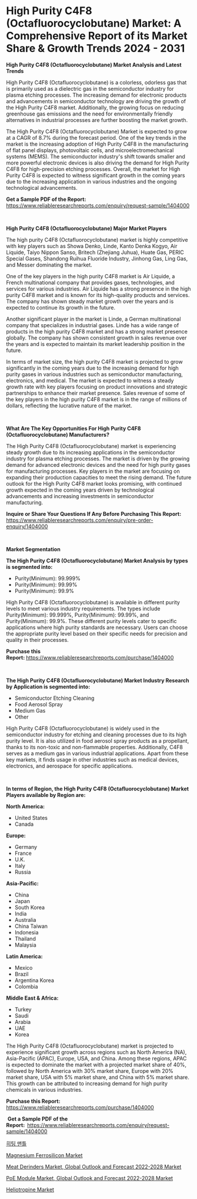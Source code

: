 <p><h1>High Purity C4F8 (Octafluorocyclobutane) Market: A Comprehensive Report of its Market Share & Growth Trends 2024 - 2031</h1></p><p><strong>High Purity C4F8 (Octafluorocyclobutane) Market Analysis and Latest Trends</strong></p>
<p><p>High Purity C4F8 (Octafluorocyclobutane) is a colorless, odorless gas that is primarily used as a dielectric gas in the semiconductor industry for plasma etching processes. The increasing demand for electronic products and advancements in semiconductor technology are driving the growth of the High Purity C4F8 market. Additionally, the growing focus on reducing greenhouse gas emissions and the need for environmentally friendly alternatives in industrial processes are further boosting the market growth.</p><p>The High Purity C4F8 (Octafluorocyclobutane) Market is expected to grow at a CAGR of 8.7% during the forecast period. One of the key trends in the market is the increasing adoption of High Purity C4F8 in the manufacturing of flat panel displays, photovoltaic cells, and microelectromechanical systems (MEMS). The semiconductor industry's shift towards smaller and more powerful electronic devices is also driving the demand for High Purity C4F8 for high-precision etching processes. Overall, the market for High Purity C4F8 is expected to witness significant growth in the coming years due to the increasing application in various industries and the ongoing technological advancements.</p></p>
<p><strong>Get a Sample PDF of the Report:&nbsp;</strong> <a href="https://www.reliableresearchreports.com/enquiry/request-sample/1404000">https://www.reliableresearchreports.com/enquiry/request-sample/1404000</a></p>
<p>&nbsp;</p>
<p><strong>High Purity C4F8 (Octafluorocyclobutane) Major Market Players</strong></p>
<p><p>The high purity C4F8 (Octafluorocyclobutane) market is highly competitive with key players such as Showa Denko, Linde, Kanto Denka Kogyo, Air Liquide, Taiyo Nippon Sanso, Britech (Zhejiang Juhua), Huate Gas, PERIC Special Gases, Shandong Ruihua Fluoride Industry, Jinhong Gas, Ling Gas, and Messer dominating the market. </p><p>One of the key players in the high purity C4F8 market is Air Liquide, a French multinational company that provides gases, technologies, and services for various industries. Air Liquide has a strong presence in the high purity C4F8 market and is known for its high-quality products and services. The company has shown steady market growth over the years and is expected to continue its growth in the future. </p><p>Another significant player in the market is Linde, a German multinational company that specializes in industrial gases. Linde has a wide range of products in the high purity C4F8 market and has a strong market presence globally. The company has shown consistent growth in sales revenue over the years and is expected to maintain its market leadership position in the future.</p><p>In terms of market size, the high purity C4F8 market is projected to grow significantly in the coming years due to the increasing demand for high purity gases in various industries such as semiconductor manufacturing, electronics, and medical. The market is expected to witness a steady growth rate with key players focusing on product innovations and strategic partnerships to enhance their market presence. Sales revenue of some of the key players in the high purity C4F8 market is in the range of millions of dollars, reflecting the lucrative nature of the market.</p></p>
<p>&nbsp;</p>
<p><strong>What Are The Key Opportunities For High Purity C4F8 (Octafluorocyclobutane) Manufacturers?</strong></p>
<p><p>The High Purity C4F8 (Octafluorocyclobutane) market is experiencing steady growth due to its increasing applications in the semiconductor industry for plasma etching processes. The market is driven by the growing demand for advanced electronic devices and the need for high purity gases for manufacturing processes. Key players in the market are focusing on expanding their production capacities to meet the rising demand. The future outlook for the High Purity C4F8 market looks promising, with continued growth expected in the coming years driven by technological advancements and increasing investments in semiconductor manufacturing.</p></p>
<p><strong>Inquire or Share Your Questions If Any Before Purchasing This Report:</strong> <a href="https://www.reliableresearchreports.com/enquiry/pre-order-enquiry/1404000">https://www.reliableresearchreports.com/enquiry/pre-order-enquiry/1404000</a></p>
<p>&nbsp;</p>
<p><strong>Market Segmentation</strong></p>
<p><strong>The High Purity C4F8 (Octafluorocyclobutane) Market Analysis by types is segmented into:</strong></p>
<p><ul><li>Purity(Minimum): 99.999%</li><li>Purity(Minimum): 99.99%</li><li>Purity(Minimum): 99.9%</li></ul></p>
<p><p>High Purity C4F8 (Octafluorocyclobutane) is available in different purity levels to meet various industry requirements. The types include Purity(Minimum): 99.999%, Purity(Minimum): 99.99%, and Purity(Minimum): 99.9%. These different purity levels cater to specific applications where high purity standards are necessary. Users can choose the appropriate purity level based on their specific needs for precision and quality in their processes.</p></p>
<p><strong>Purchase this Report:&nbsp;</strong><a href="https://www.reliableresearchreports.com/purchase/1404000">https://www.reliableresearchreports.com/purchase/1404000</a></p>
<p>&nbsp;</p>
<p><strong>The High Purity C4F8 (Octafluorocyclobutane) Market Industry Research by Application is segmented into:</strong></p>
<p><ul><li>Semiconductor Etching Cleaning</li><li>Food Aerosol Spray</li><li>Medium Gas</li><li>Other</li></ul></p>
<p><p>High Purity C4F8 (Octafluorocyclobutane) is widely used in the semiconductor industry for etching and cleaning processes due to its high purity level. It is also utilized in food aerosol spray products as a propellant, thanks to its non-toxic and non-flammable properties. Additionally, C4F8 serves as a medium gas in various industrial applications. Apart from these key markets, it finds usage in other industries such as medical devices, electronics, and aerospace for specific applications.</p></p>
<p>&nbsp;</p>
<p><strong>In terms of Region, the High Purity C4F8 (Octafluorocyclobutane) Market Players available by Region are:</strong></p>
<p>
    <p> <strong> North America: </strong>
        <ul>
            <li>United States</li>
            <li>Canada</li>
        </ul>
        </p> 
    <p> <strong> Europe: </strong>
        <ul>
            <li>Germany</li>
            <li>France</li>
            <li>U.K.</li>
            <li>Italy</li>
            <li>Russia</li>
        </ul>
        </p> 
    <p> <strong> Asia-Pacific: </strong>
        <ul>
            <li>China</li>
            <li>Japan</li>
            <li>South Korea</li>
            <li>India</li>
            <li>Australia</li>
            <li>China Taiwan</li>
            <li>Indonesia</li>
            <li>Thailand</li>
            <li>Malaysia</li>
        </ul>
        </p> 
    <p> <strong> Latin America: </strong>
        <ul>
            <li>Mexico</li>
            <li>Brazil</li>
            <li>Argentina Korea</li>
            <li>Colombia</li>
        </ul>
        </p> 
    <p> <strong> Middle East & Africa: </strong>
        <ul>
            <li>Turkey</li>
            <li>Saudi</li>
            <li>Arabia</li>
            <li>UAE</li>
            <li>Korea</li>
        </ul>
    </p>
    </p>
<p><p>The High Purity C4F8 (Octafluorocyclobutane) market is projected to experience significant growth across regions such as North America (NA), Asia-Pacific (APAC), Europe, USA, and China. Among these regions, APAC is expected to dominate the market with a projected market share of 40%, followed by North America with 30% market share, Europe with 20% market share, USA with 5% market share, and China with 5% market share. This growth can be attributed to increasing demand for high purity chemicals in various industries.</p></p>
<p><strong>Purchase this Report: </strong><a href="https://www.reliableresearchreports.com/purchase/1404000">https://www.reliableresearchreports.com/purchase/1404000</a></p>
<p>&nbsp;<strong>Get a Sample PDF of the Report:&nbsp;&nbsp;</strong><a href="https://www.reliableresearchreports.com/enquiry/request-sample/1404000">https://www.reliableresearchreports.com/enquiry/request-sample/1404000</a></p>
<p><strong></strong></p>
<p><p><a href="https://medium.com/@wrold0f/%ED%9E%88%ED%8C%85-%EB%A7%A8%ED%8B%80-%EC%8B%9C%EC%9E%A5%EC%9D%80-%EC%8B%9C%EC%9E%A5-%EC%A0%90%EC%9C%A0%EC%9C%A8-%EA%B7%9C%EB%AA%A8-%EB%B0%8F-2031%EB%85%84%EA%B9%8C%EC%A7%80-%EC%98%88%EC%83%81%EB%90%98%EB%8A%94-%EC%98%88%EC%B8%A1%EC%97%90-%EC%B4%88%EC%A0%90%EC%9D%84-%EB%A7%9E%EC%B6%94%EA%B3%A0-%EC%9E%88%EC%8A%B5%EB%8B%88%EB%8B%A4-caa5923b1630">히팅 맨틀</a></p><p><a href="https://view.publitas.com/reportprime-1/magnesium-ferrosilicon-market-research-report-unlocks-analysis-on-the-market-financial-status-market-size-and-market-revenue-upto-2031/">Magnesium Ferrosilicon Market</a></p><p><a href="https://woozy-pyroraptor-a1f.notion.site/Meat-Derinders-Market-Global-Outlook-and-Forecast-2022-2028-Market-Size-Reflecting-a-Forecast-Till--d2c27c157c3e4e17900c38627a96ad94">Meat Derinders Market, Global Outlook and Forecast 2022-2028 Market</a></p><p><a href="https://bubble-tree-ea4.notion.site/PoE-Module-Market-Global-Outlook-and-Forecast-2022-2028-Market-Size-Market-Share-and-Global-Market-99a8a5a5eeec48d880638ba7cf4a8a7e">PoE Module Market, Global Outlook and Forecast 2022-2028 Market</a></p><p><a href="https://view.publitas.com/reportprime-1/heliotropine-market-size-growing-and-forecasted-for-period-from-2024-2031-and-provides-complete-market-analysis-of-this-market/">Heliotropine Market</a></p></p>